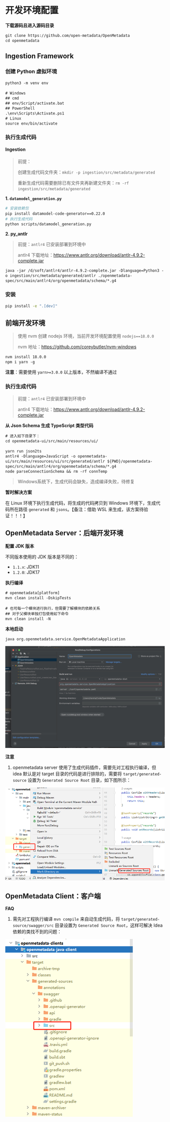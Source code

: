 # 开发环境配置

**下载源码且进入源码目录**

```shell
git clone https://github.com/open-metadata/OpenMetadata
cd openmetadata
```

## Ingestion Framework

### 创建 Python 虚拟环境

```shell
python3 -m venv env

# Windows
## cmd
## env/Script/activate.bat
## PowerShell
.\env\Scripts\Activate.ps1
# Linux
source env/bin/activate
```

### 执行生成代码

#### Ingestion

> 前提：
> 
> 创建生成代码文件夹：`mkdir -p ingestion/src/metadata/generated`
>
> 重新生成代码需要删除已有文件夹再新建文件夹：`rm -rf ingestion/src/metadata/generated`

**1. `datamodel_generation.py`**

```sh
# 安装依赖包
pip install datamodel-code-generator==0.22.0
# 执行生成代码
python scripts/datamodel_generation.py
```

**2. py_antlr**

> 前提：`antlr4` 已安装部署到环境中
>
> antlr4 下载地址：<https://www.antlr.org/download/antlr-4.9.2-complete.jar>

```
java -jar /d/soft/antlr4/antlr-4.9.2-complete.jar -Dlanguage=Python3 -o ingestion/src/metadata/generated/antlr ./openmetadata-spec/src/main/antlr4/org/openmetadata/schema/*.g4
```

<!--
### 安装包

```shell
# Windows
python -m pip install "ingestion[dev]/"

# Linux
make install_dev
```

### 执行生成代码

**Windows**

```shell
# 需提前创建空文件夹 ingestion/src/metadata/generated
python scripts/datamodel_generation.py

java -jar /d/soft/antlr4/antlr-4.9.2-complete.jar -Dlanguage=Python3 -o ingestion/src/metadata/generated/antlr ./openmetadata-spec/src/main/antlr4/org/openmetadata/schema/*.g4

python -m pip install ingestion/
```

**Linux**

```shell
make generate
```
-->

### 安装

```sh
pip install -e ".[dev]" 
```

## 前端开发环境

> 使用 nvm 创建 nodejs 环境，当前开发环境配置使用 `nodejs==18.0.0`
>
> nvm 地址：<https://github.com/coreybutler/nvm-windows>

```shell
nvm install 18.0.0
npm i yarn -g
```

**注意**：需要使用 `yarn>=3.0.0` 以上版本，不然编译不通过

### 执行生成代码

> 前提：`antlr4` 已安装部署到环境中
>
> antlr4 下载地址：<https://www.antlr.org/download/antlr-4.9.2-complete.jar>

**从 Json Schema 生成 TypeScript 类型代码**

```shell
# 进入如下目录下：
cd openmetadata-ui/src/main/resources/ui/

yarn run json2ts
antlr4 -Dlanguage=JavaScript -o openmetadata-ui/src/main/resources/ui/src/generated/antlr ${PWD}/openmetadata-spec/src/main/antlr4/org/openmetadata/schema/*.g4
node parseConnectionSchema && rm -rf connTemp
```

> Windows系统下，生成代码会缺失，造成编译失败，待修复

**暂时解决方案**

在 Linux 环境下执行生成代码，将生成的代码拷贝到 Windows 环境下，生成代码所在路径 `generated` 和 `jsons`。【备注：借助 WSL 来生成，该方案待验证！！！】

## OpenMetadata Server：后端开发环境

**配置 JDK 版本**

不同版本使用的 JDK 版本是不同的：

- `1.1.x`: JDK11
- `1.2.0`: JDK17

**执行编译**

```shell
# openmetadata[platform]
mvn clean install -DskipTests

# 也可每一个模块进行执行，但需要了解模块的依赖关系
## 对于父模块单独打包使用如下命令
mvn clean install -N
```

**本地启动**

```sh
java org.openmetadata.service.OpenMetadataApplication 
```

![](images/开发环境20231128093313.png)

**注意**

1. openmetadata server 使用了生成代码插件，需要先对工程执行编译，但 idea 默认是对 target 目录的代码是进行排除的，需要将 `target/generated-source` 设置为 `Generated Source Root` 目录，如下图所示：

![](images/开发环境20230912135909.png)

<!--
**备注**

Windows 环境下，执行到 `openmetadata-ui` 直接执行会报错，需要将 `package.json` 中的 `"postinstall": "yarn run build-check",` 删除，并在 `pom.xml` 中对 yarn 更新到 yarn3，在 `frontend-maven-plugin` 插件中添加如下执行步骤：

```xml
<execution>
    <id>yarn upgrade</id>
    <goals>
        <goal>yarn</goal>
    </goals>
    <phase>prepare-package</phase>
    <configuration>
        <arguments>set version stable</arguments>
    </configuration>
</execution>
```
-->

## OpenMetadata Client：客户端

**FAQ**

1. 需先对工程执行编译 `mvn compile` 来自动生成代码，将 `target/generated-source/swagger/src` 目录设置为 `Generated Source Root`，这样可解决 Idea 依赖的类找不到的问题：

![](images/开发环境20231102150831.png)

